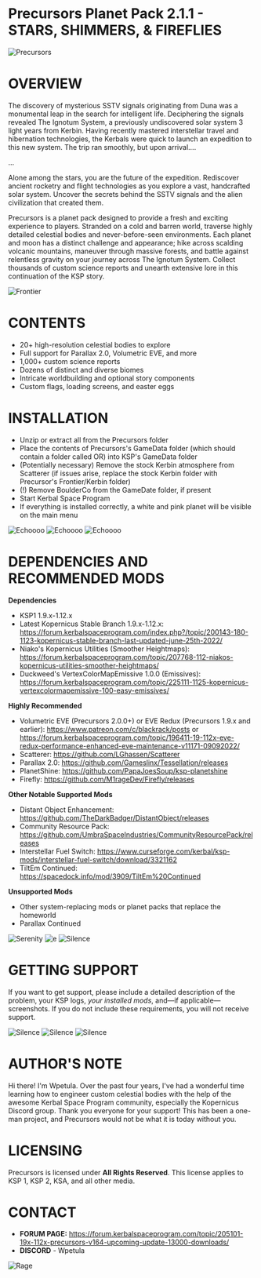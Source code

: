 # Precursors Planet Pack 2.1.1 - STARS, SHIMMERS, & FIREFLIES
![Precursors](https://i.imgur.com/YdqtDtg.png)

# OVERVIEW

The discovery of mysterious SSTV signals originating from Duna was a monumental leap in the search for intelligent life. Deciphering the signals revealed The Ignotum System, a previously undiscovered solar system 3 light years from Kerbin. Having recently mastered interstellar travel and hibernation technologies, the Kerbals were quick to launch an expedition to this new system. The trip ran smoothly, but upon arrival....

…

Alone among the stars, you are the future of the expedition. Rediscover ancient rocketry and flight technologies as you explore a vast, handcrafted solar system. Uncover the secrets behind the SSTV signals and the alien civilization that created them.

Precursors is a planet pack designed to provide a fresh and exciting experience to players. Stranded on a cold and barren world, traverse highly detailed celestial bodies and never-before-seen environments. Each planet and moon has a distinct challenge and appearance; hike across scalding volcanic mountains, maneuver through massive forests, and battle against relentless gravity on your journey across The Ignotum System. Collect thousands of custom science reports and unearth extensive lore in this continuation of the KSP story.

![Frontier](https://i.imgur.com/Z4h8jce.png)

# CONTENTS
* 20+ high-resolution celestial bodies to explore
* Full support for Parallax 2.0, Volumetric EVE, and more
* 1,000+ custom science reports
* Dozens of distinct and diverse biomes
* Intricate worldbuilding and optional story components
* Custom flags, loading screens, and easter eggs

# INSTALLATION
* Unzip or extract all from the Precursors folder
* Place the contents of Precursors's GameData folder (which should contain a folder called OR) into KSP's GameData folder
* (Potentially necessary) Remove the stock Kerbin atmosphere from Scatterer (if issues arise, replace the stock Kerbin folder with Precursor's Frontier/Kerbin folder)
* (!) Remove BoulderCo from the GameDate folder, if present
* Start Kerbal Space Program
* If everything is installed correctly, a white and pink planet will be visible on the main menu

![Echoooo](https://i.imgur.com/4Nw1RwS.png)
![Echoooo](https://i.imgur.com/pmj6zzx.png)
![Echoooo](https://i.imgur.com/By6CFum.png)

# DEPENDENCIES AND RECOMMENDED MODS
**Dependencies**
* KSP1 1.9.x-1.12.x
* Latest Kopernicus Stable Branch 1.9.x-1.12.x: https://forum.kerbalspaceprogram.com/index.php?/topic/200143-180-1123-kopernicus-stable-branch-last-updated-june-25th-2022/
* Niako's Kopernicus Utilities (Smoother Heightmaps): https://forum.kerbalspaceprogram.com/topic/207768-112-niakos-kopernicus-utilities-smoother-heightmaps/
* Duckweed's VertexColorMapEmissive 1.0.0 (Emissives): https://forum.kerbalspaceprogram.com/topic/225111-1125-kopernicus-vertexcolormapemissive-100-easy-emissives/

**Highly Recommended**
* Volumetric EVE (Precursors 2.0.0+) or EVE Redux (Precursors 1.9.x and earlier): https://www.patreon.com/c/blackrack/posts or https://forum.kerbalspaceprogram.com/topic/196411-19-112x-eve-redux-performance-enhanced-eve-maintenance-v11171-09092022/
* Scatterer: https://github.com/LGhassen/Scatterer
* Parallax 2.0: https://github.com/Gameslinx/Tessellation/releases
* PlanetShine: https://github.com/PapaJoesSoup/ksp-planetshine
* Firefly: https://github.com/M1rageDev/Firefly/releases

**Other Notable Supported Mods**
* Distant Object Enhancement: https://github.com/TheDarkBadger/DistantObject/releases
* Community Resource Pack: https://github.com/UmbraSpaceIndustries/CommunityResourcePack/releases
* Interstellar Fuel Switch: https://www.curseforge.com/kerbal/ksp-mods/interstellar-fuel-switch/download/3321162
* TiltEm Continued: https://spacedock.info/mod/3909/TiltEm%20Continued

**Unsupported Mods**
* Other system-replacing mods or planet packs that replace the homeworld
* Parallax Continued

![Serenity](https://i.imgur.com/BywkvyG.png)
![e](https://i.imgur.com/E3RgiRb.png)
![Silence](https://i.imgur.com/ZTqtee9.png)

# GETTING SUPPORT

If you want to get support, please include a detailed description of the problem, your KSP logs, *your installed mods*, and—if applicable—screenshots. If you do not include these requirements, you will not receive support.

![Silence](https://i.imgur.com/qyf6Hig.png)
![Silence](https://i.imgur.com/EIRC7Tl.png)
![Silence](https://i.imgur.com/YB9K1eW.png)

# AUTHOR'S NOTE
Hi there! I'm Wpetula. Over the past four years, I've had a wonderful time learning how to engineer custom celestial bodies with the help of the awesome Kerbal Space Program community, especially the Kopernicus Discord group. Thank you everyone for your support! This has been a one-man project, and Precursors would not be what it is today without you.

# LICENSING

Precursors is licensed under **All Rights Reserved**. This license applies to KSP 1, KSP 2, KSA, and all other media.

# CONTACT

* **FORUM PAGE:** https://forum.kerbalspaceprogram.com/topic/205101-19x-112x-precursors-v164-upcoming-update-13000-downloads/
* **DISCORD** - Wpetula

![Rage](https://i.imgur.com/KUq4NNb.png)
